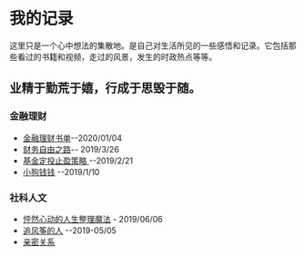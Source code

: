 # 我的记录

这里只是一个心中想法的集散地。是自己对生活所见的一些感悟和记录。它包括那些看过的书籍和视频，走过的风景，发生的时政热点等等。

## 业精于勤荒于嬉，行成于思毁于随。

### 金融理财

- [金融理财书单](https://github.com/huangyuanzhen/looking-thinking/blob/master/%E9%87%91%E8%9E%8D%E6%8A%95%E8%B5%84%E4%B9%A6%E5%8D%95.md)--2020/01/04
- [财务自由之路](https://github.com/huangyuanzhen/Look-Thinking/blob/master/%E8%B4%A2%E5%8A%A1%E8%87%AA%E7%94%B1%E4%B9%8B%E8%B7%AF.md)-- 2019/3/26
- [ 基金定投止盈策略 ](https://github.com/huangyuanzhen/Look-Thinking/blob/master/%E5%9F%BA%E9%87%91%E5%AE%9A%E6%8A%95%E6%AD%A2%E7%9B%88%E7%AD%96%E7%95%A5.md)  --2019/2/21
- [小狗钱钱](https://github.com/huangyuanzhen/myWriting/blob/master/%E5%B0%8F%E7%8B%97%E9%92%B1%E9%92%B1.md) --2019/1/10


### 社科人文

- [怦然心动的人生整理魔法](https://github.com/huangyuanzhen/looking-thinking/blob/master/SeeingNow/blob/master/social/怦然心动的人生整理魔法.md) - 2019/06/06
- [追风筝的人](https://github.com/huangyuanzhen/looking-thinking/blob/master/SeeingNow/blob/master/social/追风筝的人.md) --2019-05/05
- [亲密关系](https://github.com/huangyuanzhen/SeeingNow/blob/master/social/%E4%BA%B2%E5%AF%86%E5%85%B3%E7%B3%BB.md)

